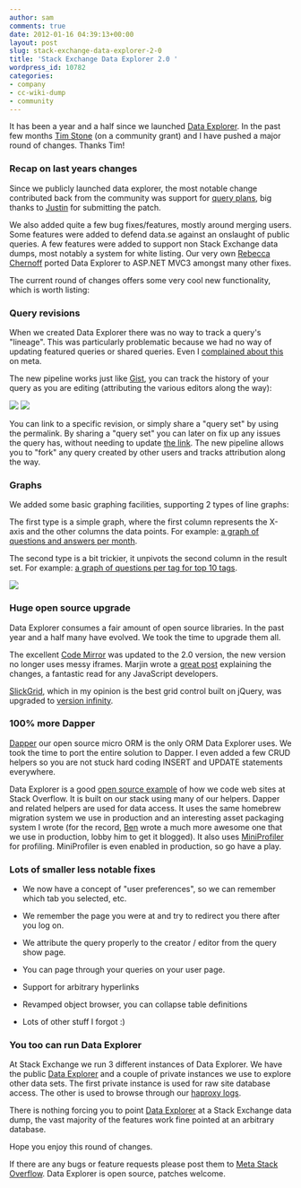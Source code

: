 ```yaml
---
author: sam
comments: true
date: 2012-01-16 04:39:13+00:00
layout: post
slug: stack-exchange-data-explorer-2-0
title: 'Stack Exchange Data Explorer 2.0 '
wordpress_id: 10782
categories:
- company
- cc-wiki-dump
- community
---
```


It has been a year and a half since we launched [Data Explorer](http://blog.stackoverflow.com/2010/06/introducing-stack-exchange-data-explorer/). In the past few months [Tim Stone](http://meta.stackoverflow.com/users/150235/tim-stone)  (on a community grant) and I have pushed a major round of changes. Thanks Tim!



### Recap on last years changes



Since we publicly launched data explorer, the most notable change contributed back from the community was support for [query plans](http://meta.stackoverflow.com/questions/78050/data-explorer-merge-request-execution-plans), big thanks to [Justin](http://meta.stackoverflow.com/users/136084/justin) for submitting the patch.

We also added quite a few bug fixes/features, mostly around merging users. Some features were added to defend data.se against an onslaught of public queries. A few features were added to support non Stack Exchange data dumps, most notably a system for white listing. Our very own [Rebecca Chernoff](http://blog.stackoverflow.com/2011/01/welcome-valued-associate-rebecca-chernoff/) ported Data Explorer to ASP.NET MVC3 amongst many other fixes.

The current round of changes offers some very cool new functionality, which is worth listing:



### Query revisions



When we created Data Explorer there was no way to track a query's "lineage". This was particularly problematic because we had no way of updating featured queries or shared queries. Even I [complained about this](http://meta.stackoverflow.com/questions/108623/saving-and-editing-queries-on-data-explorer-is-giving-me-a-headache) on meta.

The new pipeline works just like [Gist](https://gist.github.com/), you can track the history of your query as you are editing (attributing the various editors along the way):



[![](/blog/images/2012-01-16-stack-exchange-data-explorer-2-0/fork11.png)](http://data.stackexchange.com/stackoverflow/query/6772/stackoverflow-rank-and-percentile)
![](/blog/images/2012-01-16-stack-exchange-data-explorer-2-0/fork2.png)



You can link to a specific revision, or simply share a "query set" by using the permalink. By sharing a "query set" you can later on fix up any issues the query has, without needing to update [the link](http://data.stackexchange.com/stackoverflow/query/6772/stackoverflow-rank-and-percentile). The new pipeline allows you to "fork" any query created by other users and tracks attribution along the way.



### Graphs



We added some basic graphing facilities, supporting 2 types of line graphs:

The first type is a simple graph, where the first column represents the X-axis and the other columns the data points. For example: [a graph of questions and answers per month](http://data.stackexchange.com/stackoverflow/query/59302/questions-and-answers-per-month).

The second type is a bit trickier, it unpivots the second column in the result set. For example: [a graph of questions per tag for top 10 tags](http://data.stackexchange.com/stackoverflow/query/59301/questions-per-month-top-10-tags-compared).

![](/blog/images/2012-01-16-stack-exchange-data-explorer-2-0/graph-300x168.png)



### Huge open source upgrade



Data Explorer consumes a fair amount of open source libraries. In the past year and a half many have evolved. We took the time to upgrade them all.

The excellent [Code Mirror](http://codemirror.net/) was updated to the 2.0 version, the new version no longer uses messy iframes. Marjin wrote a [great post](http://codemirror.net/doc/internals.html) explaining the changes, a fantastic read for any JavaScript developers.

[SlickGrid](https://github.com/mleibman/SlickGrid), which in my opinion is the best grid control built on jQuery, was upgraded to [version infinity](http://www.codinghorror.com/blog/2011/05/the-infinite-version.html).



### 100% more Dapper



[Dapper](http://code.google.com/p/dapper-dot-net/) our open source micro ORM is the only ORM Data Explorer uses. We took the time to port the entire solution to Dapper. I even added a few CRUD helpers so you are not stuck hard coding INSERT and UPDATE statements everywhere.

Data Explorer is a good [open source example](http://code.google.com/p/stack-exchange-data-explorer/) of how we code web sites at Stack Overflow. It is built on our stack using many of our helpers. Dapper and related helpers are used for data access. It uses the same homebrew migration system we use in production and an interesting asset packaging system I wrote (for the record, [Ben](https://twitter.com/#!/balpha) wrote a much more awesome one that we use in production, lobby him to get it blogged). It also uses [MiniProfiler](http://code.google.com/p/mvc-mini-profiler/) for profiling. MiniProfiler is even enabled in production, so go have a play.



### Lots of smaller less notable fixes







  * We now have a concept of "user preferences", so we can remember which tab you selected, etc. 


  * We remember the page you were at and try to redirect you there after you log on. 


  * We attribute the query properly to the creator / editor from the query show page. 


  * You can page through your queries on your user page. 


  * Support for arbitrary hyperlinks


  * Revamped object browser, you can collapse table definitions


  * Lots of other stuff I forgot :) 





### You too can run Data Explorer



At Stack Exchange we run 3 different instances of Data Explorer. We have the public [Data Explorer](http://data.stackexchange.com) and a couple of private instances we use to explore other data sets. The first private instance is used for raw site database access. The other is used to browse through our [haproxy logs](http://haproxy.1wt.eu/).

There is nothing forcing you to point [Data Explorer](http://code.google.com/p/stack-exchange-data-explorer/) at a Stack Exchange data dump, the vast majority of the features work fine pointed at an arbitrary database.

Hope you enjoy this round of changes.

If there are any bugs or feature requests please post them to [Meta Stack Overflow](http://meta.stackoverflow.com). Data Explorer is open source, patches welcome.

